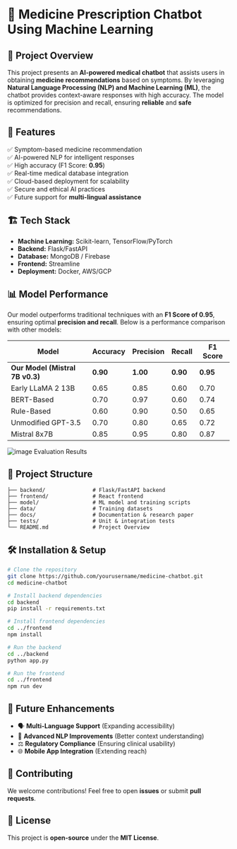 # 🏥 Medicine Prescription Chatbot Using Machine Learning

## 📌 Project Overview
This project presents an **AI-powered medical chatbot** that assists users in obtaining **medicine recommendations** based on symptoms. By leveraging **Natural Language Processing (NLP) and Machine Learning (ML)**, the chatbot provides context-aware responses with high accuracy. The model is optimized for precision and recall, ensuring **reliable** and **safe** recommendations.

## 🚀 Features
✅ Symptom-based medicine recommendation  
✅ AI-powered NLP for intelligent responses  
✅ High accuracy (F1 Score: **0.95**)  
✅ Real-time medical database integration  
✅ Cloud-based deployment for scalability  
✅ Secure and ethical AI practices  
✅ Future support for **multi-lingual assistance**  

## 🏗️ Tech Stack
- **Machine Learning:** Scikit-learn, TensorFlow/PyTorch  
- **Backend:** Flask/FastAPI  
- **Database:** MongoDB / Firebase  
- **Frontend:** Streamline
- **Deployment:** Docker, AWS/GCP  

## 📊 Model Performance
Our model outperforms traditional techniques with an **F1 Score of 0.95**, ensuring optimal **precision and recall**. Below is a performance comparison with other models:

| Model | Accuracy | Precision | Recall | F1 Score |
|--------|----------|-----------|--------|----------|
| **Our Model (Mistral 7B v0.3)** | **0.90** | **1.00** | **0.90** | **0.95** |
| Early LLaMA 2 13B | 0.65 | 0.85 | 0.60 | 0.70 |
| BERT-Based | 0.70 | 0.97 | 0.60 | 0.74 |
| Rule-Based | 0.60 | 0.90 | 0.50 | 0.65 |
| Unmodified GPT-3.5 | 0.70 | 0.80 | 0.65 | 0.72 |
| Mistral 8x7B | 0.85 | 0.95 | 0.80 | 0.87 |

![image](https://github.com/user-attachments/assets/186e55bb-0632-49f0-885c-d0636e45affd)
                                     Evaluation Results

## 📂 Project Structure
```
├── backend/               # Flask/FastAPI backend
├── frontend/              # React frontend
├── model/                 # ML model and training scripts
├── data/                  # Training datasets
├── docs/                  # Documentation & research paper
├── tests/                 # Unit & integration tests
└── README.md              # Project Overview
```

## 🛠️ Installation & Setup
```bash
# Clone the repository
git clone https://github.com/yourusername/medicine-chatbot.git
cd medicine-chatbot

# Install backend dependencies
cd backend
pip install -r requirements.txt

# Install frontend dependencies
cd ../frontend
npm install

# Run the backend
cd ../backend
python app.py

# Run the frontend
cd ../frontend
npm run dev
```

## 🎯 Future Enhancements
- 🗣️ **Multi-Language Support** (Expanding accessibility)  
- 🧠 **Advanced NLP Improvements** (Better context understanding)  
- ⚖️ **Regulatory Compliance** (Ensuring clinical usability)  
- 🌐 **Mobile App Integration** (Extending reach)  

## 🤝 Contributing
We welcome contributions! Feel free to open **issues** or submit **pull requests**.

## 📜 License
This project is **open-source** under the **MIT License**.
